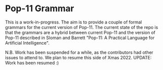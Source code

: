 # Pop-11 Grammar
This is a work-in-progress. The aim is to provide a couple of formal grammars for the current version of Pop-11. 
The current state of the repo is that the grammars are a hybrid between current Pop-11 and the version of 
Pop-11 described in Sloman and Barrett "Pop-11: A Practical Language for Artificial Intelligence". 

N.B. Work has been suspended for a while, as the contributors had other issues to attend to. We plan to resume this
side of Xmas 2022. UPDATE: Work has been resumed :)
